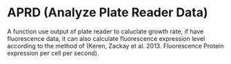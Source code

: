 # APRD (Analyze Plate Reader Data)
A function use output of plate reader to caluclate growth rate, if have fluorescence data, it can also calculate fluorescence expression level according to the method of (Keren, Zackay et al. 2013. Fluorescence Protein expression per cell per second).
